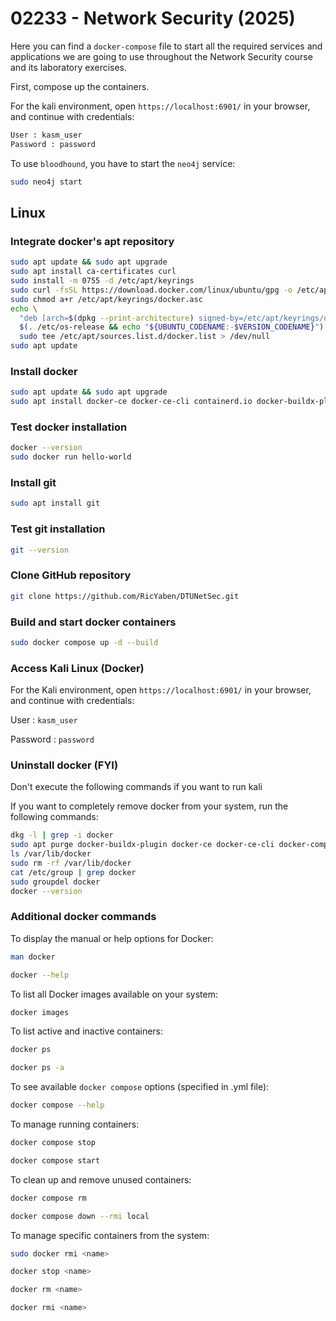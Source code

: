 # 02233 - Network Security (2025)

Here you can find a `docker-compose` file to start all the required services and applications we are going to use throughout the Network Security course and its laboratory exercises.

First, compose up the containers.

For the kali environment, open `https://localhost:6901/` in your browser, and continue with credentials:

```sh
User : kasm_user
Password : password
```

To use `bloodhound`, you have to start the `neo4j` service:

```sh
sudo neo4j start
```


## Linux

### Integrate docker's apt repository

```sh
sudo apt update && sudo apt upgrade
sudo apt install ca-certificates curl
sudo install -m 0755 -d /etc/apt/keyrings
sudo curl -fsSL https://download.docker.com/linux/ubuntu/gpg -o /etc/apt/keyrings/docker.asc
sudo chmod a+r /etc/apt/keyrings/docker.asc
echo \
  "deb [arch=$(dpkg --print-architecture) signed-by=/etc/apt/keyrings/docker.asc] https://download.docker.com/linux/ubuntu \
  $(. /etc/os-release && echo "${UBUNTU_CODENAME:-$VERSION_CODENAME}") stable" | \
  sudo tee /etc/apt/sources.list.d/docker.list > /dev/null
sudo apt update
```

### Install docker

```sh
sudo apt update && sudo apt upgrade
sudo apt install docker-ce docker-ce-cli containerd.io docker-buildx-plugin docker-compose-plugin
```

### Test docker installation

```sh
docker --version
sudo docker run hello-world
```

### Install git

```sh
sudo apt install git
```

### Test git installation

```sh
git --version
```

### Clone GitHub repository

```sh
git clone https://github.com/RicYaben/DTUNetSec.git
```

### Build and start docker containers

```sh
sudo docker compose up -d --build
```

### Access Kali Linux (Docker)

For the Kali environment, open `https://localhost:6901/` in your browser, and continue with credentials:

User : `kasm_user`

Password : `password`

### Uninstall docker (FYI)
Don't execute the following commands if you want to run kali

If you want to completely remove docker from your system, run the following commands:
```sh
dkg -l | grep -i docker
sudo apt purge docker-buildx-plugin docker-ce docker-ce-cli docker-compose-plugin containerd.io
ls /var/lib/docker
sudo rm -rf /var/lib/docker
cat /etc/group | grep docker
sudo groupdel docker
docker --version
```

### Additional docker commands
To display the manual or help options for Docker:
```sh
man docker
```
```sh
docker --help
```
To list all Docker images available on your system:
```sh
docker images
```
To list active and inactive containers:
```sh
docker ps
```
```sh
docker ps -a
```
To see available `docker compose` options (specified in .yml file):
```sh
docker compose --help
```
To manage running containers:
```sh
docker compose stop
```
```sh
docker compose start
```
To clean up and remove unused containers:
```sh
docker compose rm
```
```sh
docker compose down --rmi local 
```
To manage specific containers from the system:
```sh
sudo docker rmi <name>
```
```sh
docker stop <name>
```
```sh
docker rm <name>
```
```sh
docker rmi <name>
```
